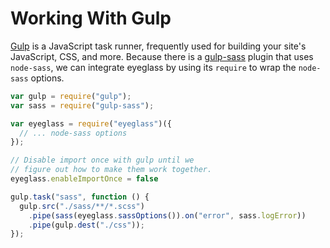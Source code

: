 # Working With Gulp
[Gulp](http://gulpjs.com) is a JavaScript task runner, frequently used for building your site's JavaScript, CSS, and more. Because there is a [gulp-sass](https://github.com/dlmanning/gulp-sass) plugin that uses `node-sass`, we can integrate eyeglass by using its `require` to wrap the `node-sass` options.

```js
var gulp = require("gulp");
var sass = require("gulp-sass");

var eyeglass = require("eyeglass")({
  // ... node-sass options
});

// Disable import once with gulp until we
// figure out how to make them work together.
eyeglass.enableImportOnce = false

gulp.task("sass", function () {
  gulp.src("./sass/**/*.scss")
    .pipe(sass(eyeglass.sassOptions()).on("error", sass.logError))
    .pipe(gulp.dest("./css"));
});
```
